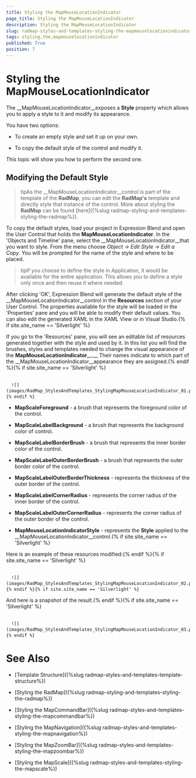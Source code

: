 ```yaml
---
title: Styling the MapMouseLocationIndicator
page_title: Styling the MapMouseLocationIndicator
description: Styling the MapMouseLocationIndicator
slug: radmap-styles-and-templates-styling-the-mapmouselocationindicator
tags: styling,the,mapmouselocationindicator
published: True
position: 7
---
```


# Styling the MapMouseLocationIndicator



The __MapMouseLocationIndicator__exposes a __Style__ property which allows you to apply a style to it and modify its appearance.

You have two options:

* To create an empty style and set it up on your own. 

* To copy the default style of the control and modify it.

This topic will show you how to perform the second one.

## Modifying the Default Style

>tipAs the __MapMouseLocationIndicator__control is part of the template of the __RadMap__, you can edit the __RadMap's__ template and directly style that instance of the control. More about styling the __RadMap__ can be found [here]({%slug radmap-styling-and-templates-styling-the-radmap%}).

To copy the default styles, load your project in Expression Blend and open the User Control that holds the __MapMouseLocationIndicator__. In the 'Objects and Timeline' pane, select the __MapMouseLocationIndicator__that you want to style. From the menu choose *Object -> Edit Style -> Edit a Copy*. You will be prompted for the name of the style and where to be placed.

>tipIf you choose to define the style in Application, it would be available for the entire application. This allows you to define a style only once and then reuse it where needed.

After clicking 'OK', Expression Blend will generate the default style of the __MapMouseLocationIndicator__control in the __Resources__ section of your User Control. The properties available for the style will be loaded in the 'Properties' pane and you will be able to modify their default values. You can also edit the generated XAML in the XAML View or in Visual Studio.{% if site.site_name == 'Silverlight' %}

If you go to the 'Resources' pane, you will see an editable list of resources generated together with the style and used by it. In this list you will find the brushes, styles and templates needed to change the visual appearance of the __MapMouseLocationIndicator____.__ Their names indicate to which part of the __MapMouseLocationIndicator__appearance they are assigned.{% endif %}{% if site.site_name == 'Silverlight' %}




         
      ![](images/RadMap_StylesAndTemplates_StylingMapMouseLocationIndicator_01.png){% endif %}

* __MapScaleForeground__ - a brush that represents the foreground color of the control.

* __MapScaleLabelBackground__ - a brush that represents the background color of control.

* __MapScaleLabelBorderBrush__ - a brush that represents the inner border color of the control.

* __MapScaleLabelOuterBorderBrush__ - a brush that represents the outer border color of the control.

* __MapScaleLabelOuterBorderThickness__ - represents the thickness of the outer border of the control.

* __MapScaleLabelCornerRadius__ - represents the corner radius of the inner border of the control.

* __MapScaleLabelOuterCornerRadius__ - represents the corner radius of the outer border of the control.

* __MapMouseLocationIndicatorStyle__ - represents the __Style__ applied to the __MapMouseLocationIndicator__control.{% if site.site_name == 'Silverlight' %}

Here is an example of these resources modified:{% endif %}{% if site.site_name == 'Silverlight' %}




         
      ![](images/RadMap_StylesAndTemplates_StylingMapMouseLocationIndicator_02.png){% endif %}{% if site.site_name == 'Silverlight' %}

And here is a snapshot of the result.{% endif %}{% if site.site_name == 'Silverlight' %}




         
      ![](images/RadMap_StylesAndTemplates_StylingMapMouseLocationIndicator_03.png){% endif %}

# See Also

 * [Template Structure]({%slug radmap-styles-and-templates-template-structure%})

 * [Styling the RadMap]({%slug radmap-styling-and-templates-styling-the-radmap%})

 * [Styling the MapCommandBar]({%slug radmap-styles-and-templates-styling-the-mapcommandbar%})

 * [Styling the MapNavigation]({%slug radmap-styles-and-templates-styling-the-mapnavigation%})

 * [Styling the MapZoomBar]({%slug radmap-styles-and-templates-styling-the-mapzoombar%})

 * [Styling the MapScale]({%slug radmap-styles-and-templates-styling-the-mapscale%})
